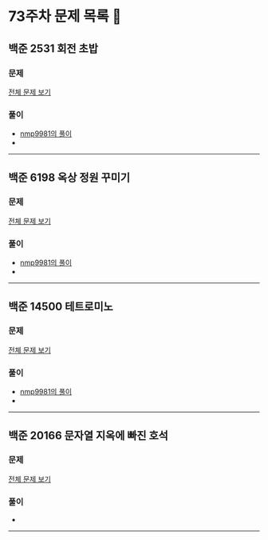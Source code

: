 # 73주차 문제 목록 📝

## 백준 2531 회전 초밥     
### 문제
[전체 문제 보기](https://www.acmicpc.net/problem/2531)    

### 풀이
- [nmp9981의 풀이](https://blog.naver.com/tybnasgo/222518664033)
- 
___

## 백준 6198 옥상 정원 꾸미기  
### 문제
[전체 문제 보기](https://www.acmicpc.net/problem/6198)

### 풀이
- [nmp9981의 풀이](https://blog.naver.com/tybnasgo/223124766703)
- 
___

## 백준 14500 테트로미노  
### 문제
[전체 문제 보기](https://www.acmicpc.net/problem/14500)

### 풀이
- [nmp9981의 풀이](https://blog.naver.com/tybnasgo/222672190425)
- 
___

## 백준 20166 문자열 지옥에 빠진 호석  
### 문제
[전체 문제 보기](https://www.acmicpc.net/problem/20166)

### 풀이
- 
___
